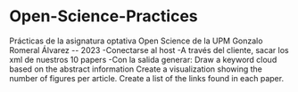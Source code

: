 # Open-Science-Practices
Prácticas de la asignatura optativa Open Science de la UPM
Gonzalo Romeral Álvarez -- 2023
-Conectarse al host
-A través del cliente, sacar los xml de nuestros 10 papers
-Con la salida generar:
Draw a keyword cloud based on the abstract information
Create a visualization showing the number of figures per article.
Create a list of the links found in each paper.
